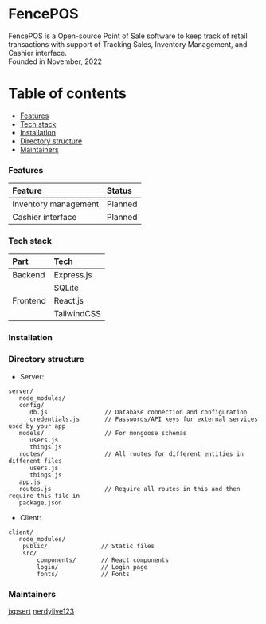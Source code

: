 # FencePOS

FencePOS is a Open-source Point of Sale software to keep track of retail transactions with support of Tracking Sales, Inventory Management, and Cashier interface.
<br/> Founded in November, 2022

# Table of contents
   * [Features](#features)
   * [Tech stack](#tech-stack)
   * [Installation](#installation)
   * [Directory structure](#directory-structure)
   * [Maintainers](#maintainers)

### Features

| Feature              | Status  |
|:---------------------|:--------|
| Inventory management | Planned |
| Cashier interface    | Planned |

### Tech stack

| Part     | Tech        |
|:---------|:------------|
| Backend  | Express.js  |
|          | SQLite      |
| Frontend | React.js    |
|          | TailwindCSS |

### Installation

[//]: # (TODO: add install guide)

### Directory structure

* Server:
````
server/
   node_modules/
   config/
      db.js                // Database connection and configuration
      credentials.js       // Passwords/API keys for external services used by your app
   models/                 // For mongoose schemas
      users.js
      things.js
   routes/                 // All routes for different entities in different files 
      users.js
      things.js
   app.js
   routes.js               // Require all routes in this and then require this file in 
   package.json
````
* Client:
````
client/
   node_modules/
    public/               // Static files
    src/                          
        components/       // React components
        login/            // Login page
        fonts/            // Fonts
````

### Maintainers

[jxpsert](https://github.com/jxpsert)
[nerdylive123](https://github.com/nerdylive123)
